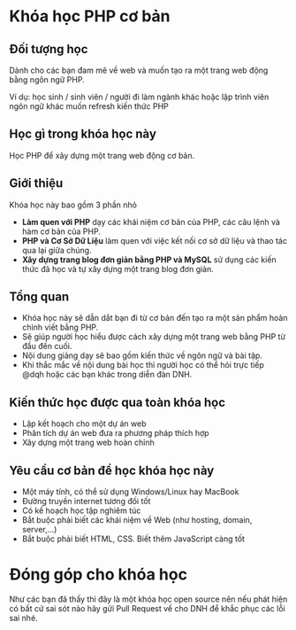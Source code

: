 # Khóa học PHP cơ bản

## Đối tượng học

Dành cho các bạn đam mê về web và muốn tạo ra một trang web động
bằng ngôn ngữ PHP.

Ví dụ: học sinh / sinh viên / người đi làm ngành khác hoặc lập trình viên ngôn
ngữ khác muốn refresh kiến thức PHP

## Học gì trong khóa học này

Học PHP để xây dựng một trang web động cơ bản.

## Giới thiệu

Khóa học này bao gồm 3 phần nhỏ

  - **Làm quen với PHP** dạy các khái niệm cơ bản
  của PHP, các câu lệnh và hàm cơ bản của PHP.
  - **PHP và Cơ Sở Dữ Liệu** làm quen với việc kết nối cơ sở dữ liệu và thao
  tác qua lại giữa chúng.
  - **Xây dựng trang blog đơn giản bằng PHP và MySQL** sử dụng các kiến thức đã
   học và tự xây dựng một trang blog đơn giản.

## Tổng quan

  - Khóa học này sẽ dẫn dắt bạn đi từ cơ bản đến tạo ra một sản phẩm hoàn chỉnh
  viết bằng PHP.
  - Sẽ giúp người học hiểu được cách xây dựng một trang web bằng PHP từ đầu
   đến cuối.
  - Nội dung giảng dạy sẽ bao gồm kiến thức về ngôn ngữ và bài tập.
  - Khi thắc mắc về nội dung bài học thì người học có thể hỏi trực tiếp @dqh
  hoặc các bạn khác trong diễn đàn DNH.

## Kiến thức học được qua toàn khóa học

  - Lập kết hoạch cho một dự án web
  - Phân tích dự án web đưa ra phương pháp thích hợp
  - Xây dựng một trang web hoàn chỉnh

## Yêu cầu cơ bản để học khóa học này

  - Một máy tính, có thể sử dụng Windows/Linux hay MacBook
  - Đường truyền internet tương đối tốt
  - Có kế hoạch học tập nghiêm túc
  - Bắt buộc phải biết các khái niệm về Web (như hosting, domain, server,...)
  - Bắt buộc phải biết HTML, CSS. Biết thêm JavaScript càng tốt

# Đóng góp cho khóa học

Như các bạn đã thấy thì đây là một khóa học open source nên nếu phát hiện có
bất cứ sai sót nào hãy gửi Pull Request về cho DNH để khắc phục các lỗi sai nhé.
